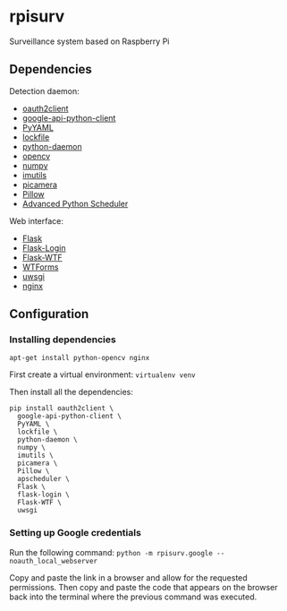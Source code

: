 # rpisurv
Surveillance system based on Raspberry Pi

## Dependencies

Detection daemon:
* [oauth2client](https://github.com/google/oauth2client)
* [google-api-python-client](https://github.com/google/google-api-python-client)
* [PyYAML](http://pyyaml.org/wiki/PyYAML)
* [lockfile](https://pypi.python.org/pypi/lockfile)
* [python-daemon](https://pypi.python.org/pypi/python-daemon/)
* [opencv](http://opencv.org)
* [numpy](http://www.numpy.org)
* [imutils](https://pypi.python.org/pypi/imutils)
* [picamera](http://picamera.readthedocs.io/en/latest/)
* [Pillow](http://pillow.readthedocs.io/en/latest/)
* [Advanced Python Scheduler](http://apscheduler.readthedocs.io/en/latest/)

Web interface:
* [Flask](http://flask.pocoo.org)
* [Flask-Login](https://flask-login.readthedocs.io/en/latest/)
* [Flask-WTF](https://flask-wtf.readthedocs.io/en/latest/index.html)
* [WTForms](https://wtforms.readthedocs.io/en/latest/)
* [uwsgi](http://uwsgi-docs.readthedocs.io/en/latest/)
* [nginx](http://nginx.org)

## Configuration

### Installing dependencies

`apt-get install python-opencv nginx` 

First create a virtual environment:
`virtualenv venv`

Then install all the dependencies:
```
pip install oauth2client \
  google-api-python-client \
  PyYAML \
  lockfile \
  python-daemon \
  numpy \
  imutils \
  picamera \
  Pillow \
  apscheduler \
  Flask \
  flask-login \
  Flask-WTF \
  uwsgi
```

### Setting up Google credentials

Run the following command:
`python -m rpisurv.google --noauth_local_webserver`

Copy and paste the link in a browser and allow for the requested permissions. Then copy and paste the code that appears on the browser back into the terminal where the previous command was executed.
